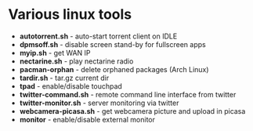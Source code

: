 # Various linux tools

* **autotorrent.sh** - auto-start torrent client on IDLE
* **dpmsoff.sh** - disable screen stand-by for fullscreen apps
* **myip.sh** - get WAN IP
* **nectarine.sh** - play nectarine radio
* **pacman-orphan** - delete orphaned packages (Arch Linux)
* **tardir.sh** - tar.gz current dir
* **tpad** - enable/disable touchpad
* **twitter-command.sh** - remote command line interface from twitter
* **twitter-monitor.sh** - server monitoring via twitter
* **webcamera-picasa.sh** - get webcamera picture and upload in picasa
* **monitor** - enable/disable external monitor

